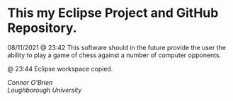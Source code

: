 
# This my Eclipse Project and GitHub Repository.

08/11/2021 @ 23:42
This software should in the future provide the user the ability to play a game of chess against a number of computer opponents.

@ 23:44
Eclipse workspace copied. 



*Connor O'Brien*  
*Loughborough University*
